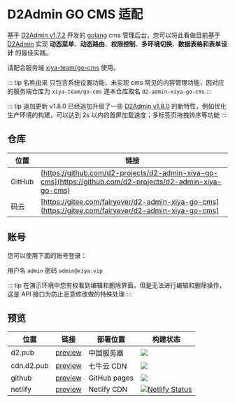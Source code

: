 # D2Admin GO CMS 适配

基于 [D2Admin v1.7.2](https://github.com/d2-projects/d2-admin/releases/tag/1.7.2) 开发的 [golang](https://golang.org) cms 管理后台，您可以将此看做目前基于 [D2Admin](https://github.com/d2-projects/d2-admin) 实现 **动态菜单**、**动态路由**、**权限控制**、**多环境切换**、**数据表格和表单设计** 的最佳实践。

请配合服务端 [xiya-team/go-cms](https://github.com/xiya-team/go-cms) 使用。

::: tip 名称由来
只包含系统设置功能，未实现 cms 常见的内容管理功能，因对应的服务端仓库为 `xiya-team/go-cms` 遂本仓库取名 `d2-admin-xiya-go-cms`
:::

::: tip 追加更新 v1.8.0
已经追加升级了一些 [D2Admin v1.8.0](https://github.com/d2-projects/d2-admin/releases/tag/1.8.0) 的新特性，例如优化生产环境的构建，可以达到 2s 以内的首屏加载速度；多标签页拖拽排序等功能
:::

## 仓库

| 位置 | 链接 |
| --- | --- |
| GitHub | [https://github.com/d2-projects/d2-admin-xiya-go-cms](https://github.com/d2-projects/d2-admin-xiya-go-cms) |
| 码云 | [https://gitee.com/fairyever/d2-admin-xiya-go-cms](https://gitee.com/fairyever/d2-admin-xiya-go-cms) |

## 账号

您可以使用下面的账号登录：

用户名 `admin` 密码 `admin@xiya.vip`

::: tip
在演示环境中您有权看到编辑和删除界面，但是无法进行编辑和删除操作，这是 API 接口为防止恶意修改做的特殊处理
:::

## 预览

| 位置 | 链接 | 部署位置 | 构建状态 |
| --- | --- | --- | --- |
| d2.pub | [preview](https://d2.pub/d2-admin-xiya-go-cms/preview) | 中国服务器 | [![](https://github.com/d2-projects/d2-admin-xiya-go-cms/workflows/Deploy%20https%3A%2F%2Fd2.pub/badge.svg)](https://github.com/d2-projects/d2-admin-xiya-go-cms/actions?query=workflow%3A%22Deploy+https%3A%2F%2Fd2.pub%22) |
| cdn.d2.pub | [preview](https://cdn.d2.pub/d2-admin-xiya-go-cms/preview) | 七牛云 CDN | [![](https://github.com/d2-projects/d2-admin-xiya-go-cms/workflows/Deploy%20https%3A%2F%2Fcdn.d2.pub/badge.svg)](https://github.com/d2-projects/d2-admin-xiya-go-cms/actions?query=workflow%3A%22Deploy+https%3A%2F%2Fcdn.d2.pub%22) |
| github | [preview](https://d2-projects.github.io/d2-admin-xiya-go-cms) | GitHub pages | [![](https://github.com/d2-projects/d2-admin-xiya-go-cms/workflows/Deploy%20Github/badge.svg)](https://github.com/d2-projects/d2-admin-xiya-go-cms/actions?query=workflow%3A%22Deploy+Github%22) |
| netlify | [preview](https://d2-admin-xiya-go-cms.netlify.com) | Netlify CDN | [![Netlify Status](https://api.netlify.com/api/v1/badges/8fea8718-2196-45de-bbb8-436c3f4da408/deploy-status)](https://app.netlify.com/sites/d2-admin-xiya-go-cms/deploys) |

